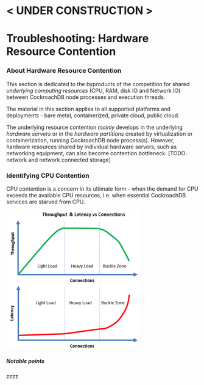 #  **< UNDER CONSTRUCTION >**



# Troubleshooting: Hardware Resource Contention

### About Hardware Resource Contention

This section is dedicated to the byproducts of the competition for shared *underlying computing resources* (CPU, RAM, disk IO and Network IO) between CockroachDB node processes and execution threads.

The material in this section applies to all supported platforms and deployments - bare metal, containerized, private cloud, public cloud.

The underlying resource contention *mainly* develops in the underlying *hardware servers* or in the *hardware partitions* created by virtualization or containerization, running CockroachDB node process(s). However, hardware resources shared by individual hardware servers, such as networking equipment, can also become contention bottleneck. [TODO: network and network connected storage]



### Identifying CPU Contention

CPU contention is a concern in its ultimate form - when the demand for CPU exceeds the available CPU resources, i.e. when essential CockroachDB services are starved from CPU.

![Scalability curve](./res/scalability-curve.sm.png)

##### Notable points

zzzz

